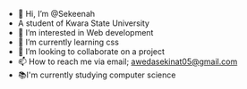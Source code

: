 - 👋 Hi, I’m @Sekeenah
- A student of Kwara State University
- 👀 I’m interested in Web development 
- 🌱 I’m currently learning css
- 💞️ I’m looking to collaborate on a project
- 📫 How to reach me via email; awedasekinat05@gmail.com
- 📚I'm currently studying computer science 

<!---
Sekeenah05/Sekeenah05 is a ✨ special ✨ repository because its `README.md` (this file) appears on your GitHub profile.
You can click the Preview link to take a look at your changes.
--->

